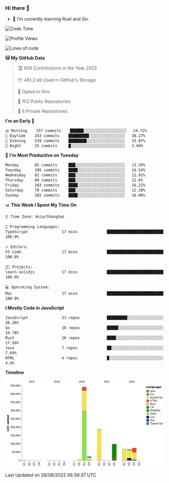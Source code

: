 ### Hi there 👋

- 🌱 I’m currently learning Rust and Go.

<!--START_SECTION:waka-->
![Code Time](http://img.shields.io/badge/Code%20Time-680%20hrs%2033%20mins-blue)

![Profile Views](http://img.shields.io/badge/Profile%20Views-0-blue)

![Lines of code](https://img.shields.io/badge/From%20Hello%20World%20I%27ve%20Written-979%20Thousand%20lines%20of%20code-blue)

**🐱 My GitHub Data** 

> 🏆 656 Contributions in the Year 2022
 > 
> 📦 461.2 kB Used in GitHub's Storage 
 > 
> 💼 Opted to Hire
 > 
> 📜 102 Public Repositories 
 > 
> 🔑 6 Private Repositories  
 > 
**I'm an Early 🐤** 

```text
🌞 Morning    157 commits    ██████░░░░░░░░░░░░░░░░░░░   24.72% 
🌆 Daytime    243 commits    █████████░░░░░░░░░░░░░░░░   38.27% 
🌃 Evening    210 commits    ████████░░░░░░░░░░░░░░░░░   33.07% 
🌙 Night      25 commits     █░░░░░░░░░░░░░░░░░░░░░░░░   3.94%

```
📅 **I'm Most Productive on Tuesday** 

```text
Monday       85 commits     ███░░░░░░░░░░░░░░░░░░░░░░   13.39% 
Tuesday      105 commits    ████░░░░░░░░░░░░░░░░░░░░░   16.54% 
Wednesday    82 commits     ███░░░░░░░░░░░░░░░░░░░░░░   12.91% 
Thursday     80 commits     ███░░░░░░░░░░░░░░░░░░░░░░   12.6% 
Friday       103 commits    ████░░░░░░░░░░░░░░░░░░░░░   16.22% 
Saturday     78 commits     ███░░░░░░░░░░░░░░░░░░░░░░   12.28% 
Sunday       102 commits    ████░░░░░░░░░░░░░░░░░░░░░   16.06%

```


📊 **This Week I Spent My Time On** 

```text
⌚︎ Time Zone: Asia/Shanghai

💬 Programming Languages: 
TypeScript               17 mins             █████████████████████████   100.0%

🔥 Editors: 
VS Code                  17 mins             █████████████████████████   100.0%

🐱‍💻 Projects: 
learn-solidjs            17 mins             █████████████████████████   100.0%

💻 Operating System: 
Mac                      17 mins             █████████████████████████   100.0%

```

**I Mostly Code in JavaScript** 

```text
JavaScript               33 repos            █████████░░░░░░░░░░░░░░░░   36.26% 
Go                       18 repos            █████░░░░░░░░░░░░░░░░░░░░   19.78% 
Rust                     16 repos            ████░░░░░░░░░░░░░░░░░░░░░   17.58% 
Java                     7 repos             ██░░░░░░░░░░░░░░░░░░░░░░░   7.69% 
HTML                     4 repos             █░░░░░░░░░░░░░░░░░░░░░░░░   4.4%

```


**Timeline**

![Chart not found](https://raw.githubusercontent.com/elton/elton/main/charts/bar_graph.png) 


 Last Updated on 28/08/2022 06:39:37 UTC
<!--END_SECTION:waka-->

<!--
**elton/elton** is a ✨ _special_ ✨ repository because its `README.md` (this file) appears on your GitHub profile.

Here are some ideas to get you started:

- 🔭 I’m currently working on ...
- 🌱 I’m currently learning ...
- 👯 I’m looking to collaborate on ...
- 🤔 I’m looking for help with ...
- 💬 Ask me about ...
- 📫 How to reach me: ...
- 😄 Pronouns: ...
- ⚡ Fun fact: ...
-->
